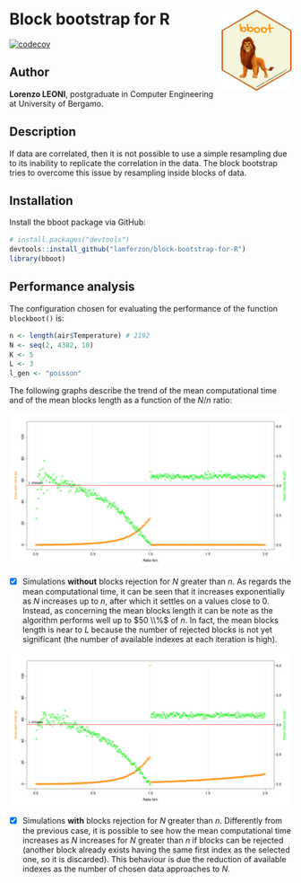 # Block bootstrap for R <img src='forREADME/logo.png' align="right" height="145" />

[![codecov](https://codecov.io/gh/lamferzon/block-bootstrap-for-R/branch/main/graph/badge.svg?token=BS7OQ5ELIN)](https://codecov.io/gh/lamferzon/block-bootstrap-for-R)

## Author ##
**Lorenzo LEONI**, postgraduate in Computer Engineering at University of Bergamo.

## Description ##
If data are correlated, then it is not possible to use a simple resampling due to its inability to replicate the correlation in the data. The block bootstrap tries to overcome this issue by resampling inside blocks of data.

## Installation ##
Install the bboot package via GitHub:
``` r
# install.packages("devtools")
devtools::install_github("lamferzon/block-bootstrap-for-R")
library(bboot)
``` 
## Performance analysis ##
The configuration chosen for evaluating the performance of the function ```blockboot()``` is:
``` r
n <- length(air$Temperature) # 2192
N <- seq(2, 4382, 10)
K <- 5
L <- 3
l_gen <- "poisson"
```
The following graphs describe the trend of the mean computational time and of the mean blocks length as a function of the $N/n$ ratio:

![Image 1](forREADME/trend.png)
- [x] Simulations **without** blocks rejection for $N$ greater than $n$. As regards the mean computational time, it can be seen that it increases exponentially as $N$ increases up to $n$, after which it settles on a values close to $0$. Instead, as concerning the mean blocks length it can be note as the algorithm performs well up to $50 \\%$ of $n$. In fact, the mean blocks length is near to $L$ because the number of rejected blocks is not yet significant (the number of available indexes at each iteration is high).

![Image 2](forREADME/trend_rej.png)
- [x] Simulations **with** blocks rejection for $N$ greater than $n$. Differently from the previous case, it is possible to see how the mean computational time increases as $N$ increases for $N$ greater than $n$ if blocks can be rejected (another block already exists having the same first index as the selected one, so it is discarded). This behaviour is due the reduction of available indexes as the number of chosen data approaches to $N$.
